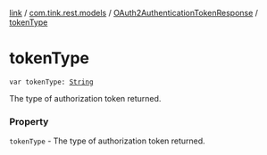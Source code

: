 [link](../../index.md) / [com.tink.rest.models](../index.md) / [OAuth2AuthenticationTokenResponse](index.md) / [tokenType](./token-type.md)

# tokenType

`var tokenType: `[`String`](https://kotlinlang.org/api/latest/jvm/stdlib/kotlin/-string/index.html)

The type of authorization token returned.

### Property

`tokenType` - The type of authorization token returned.